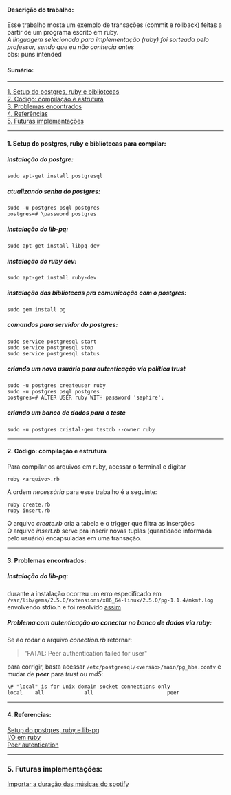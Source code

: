 #### Descrição do trabalho:

Esse trabalho mosta um exemplo de transações (commit e rollback) feitas a partir de um programa escrito em ruby.<br />
*A linguagem selecionada para implementação (ruby) foi sorteada pelo professor, sendo que eu não conhecia antes*<br />
obs: puns intended

#### Sumário:
__________________________________
[1. Setup do postgres, ruby e bibliotecas](#1-setup-do-postgres-ruby-e-bibliotecas-para-compilar)<br />
[2. Código: compilação e estrutura](#2-Código:-compilação-e-estrutura)<br />
[3. Problemas encontrados](#3-problemas-encontrados)<br />
[4. Referências](#4-referencias)<br />
[5. Futuras implementações](#5-futuras-implementações)
__________________________________
#### 1. Setup do postgres, ruby e bibliotecas para compilar:
##### instalação do postgre: 
``` sudo apt-get install postgresql ```
##### atualizando senha do postgres:
```
sudo -u postgres psql postgres
postgres=# \password postgres 
```

##### instalação do lib-pq: 
```sudo apt-get install libpq-dev ```

##### instalação do ruby dev: 
``` sudo apt-get install ruby-dev ```
##### instalação das bibliotecas pra comunicação com o postgres: 
``` sudo gem install pg ```
##### comandos para servidor do postgres:
```
sudo service postgresql start
sudo service postgresql stop
sudo service postgresql status
```

##### criando um novo usuário para autenticação via política trust
```
sudo -u postgres createuser ruby
sudo -u postgres psql postgres
postgres=# ALTER USER ruby WITH password 'saphire';
```

##### criando um banco de dados para o teste
```
sudo -u postgres cristal-gem testdb --owner ruby
```
___________________
#### 2. Código: compilação e estrutura
Para compilar os arquivos em ruby, acessar o terminal e digitar
```
ruby <arquivo>.rb
```
A ordem _necessária_ para esse trabalho é a seguinte:
```
ruby create.rb
ruby insert.rb
```
O arquivo _create.rb_ cria a tabela e o trigger que filtra as inserções<br />
O arquivo _insert.rb_ serve pra inserir novas tuplas (quantidade informada pelo usuário) encapsuladas em uma transação.
___________________
#### 3. Problemas encontrados:

##### Instalação do lib-pq:
durante a instalação ocorreu um erro especificado em ```/var/lib/gems/2.5.0/extensions/x86_64-linux/2.5.0/pg-1.1.4/mkmf.log```
envolvendo stdio.h e foi resolvido [assim](http://www.ubuntubuzz.com/2017/01/fix-missing-stdioh-in-linux-mint.html)

##### Problema com autenticação ao conectar no banco de dados via ruby:
Se ao rodar o arquivo _conection.rb_ retornar:
> "FATAL:  Peer authentication failed for user"

para corrigir, basta acessar ```/etc/postgresql/<versão>/main/pg_hba.confv``` e mudar de ***peer*** para _trust_ ou _md5_:
```
\# "local" is for Unix domain socket connections only
local    all             all                        peer
```
____________________
#### 4. Referencias:
[Setup do postgres, ruby e lib-pg](http://zetcode.com/db/postgresqlruby)<br />
[I/O em ruby](http://zetcode.com/lang/rubytutorial/io)<br />
[Peer autentication](https://stackoverflow.com/questions/33951528/fatal-peer-authentication-failed-for-user-rails)
____________________
### 5. Futuras implementações: 
[Importar a duração das músicas do spotify](https://developer.spotify.com/documentation/web-api/reference/tracks/get-track)

